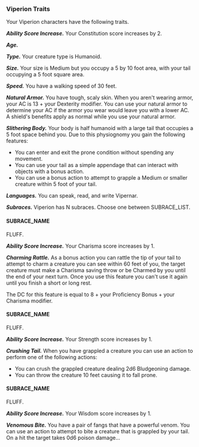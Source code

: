 
### Viperion Traits
Your Viperion characters have the following traits.

***Ability Score Increase.***
Your Constitution score increases by 2.

***Age.***


***Type.***
Your creature type is Humanoid.

***Size.***
Your size is Medium but you occupy a 5 by 10 foot area, with your tail occupying a 5 foot square area.

***Speed.***
You have a walking speed of 30 feet.

***Natural Armor.***
You have tough, scaly skin. When you aren't wearing armor, your AC is 13 + your Dexterity modifier. You can use your natural armor to determine your AC if the armor you wear would leave you with a lower AC. A shield's benefits apply as normal while you use your natural armor.

***Slithering Body.***
Your body is half humanoid with a large tail that occupies a 5 foot space behind you. Due to this physiognomy you gain the following features:
- You can enter and exit the prone condition without spending any movement. 
- You can use your tail as a simple appendage that can interact with objects with a bonus action.
- You can use a bonus action to attempt to grapple a Medium or smaller creature within 5 foot of your tail.


***Languages.***
You can speak, read, and write Vipernar.

***Subraces.***
Viperion has N subraces. Choose one between SUBRACE_LIST.



#### SUBRACE_NAME
FLUFF.

***Ability Score Increase.***
Your Charisma score increases by 1.

***Charming Rattle.***
As a bonus action you can rattle the tip of your tail to attempt to charm a creature you can see within 60 feet of you, the target creature must make a Charisma saving throw or be Charmed by you until the end of your next turn. Once you use this feature you can't use it again until you finish a short or long rest.

The DC for this feature is equal to 8 + your Proficiency Bonus + your Charisma modifier.



#### SUBRACE_NAME
FLUFF.

***Ability Score Increase.***
Your Strength score increases by 1.

***Crushing Tail.***
When you have grappled a creature you can use an action to perform one of the following actions:
- You can crush the grappled creature dealing 2d6 Bludgeoning damage.
- You can throw the creature 10 feet causing it to fall prone.


#### SUBRACE_NAME
FLUFF.

***Ability Score Increase.***
Your Wisdom score increases by 1.

***Venomous Bite.***
You have a pair of fangs that have a powerful venom. You can use an action to attempt to bite a creature that is grappled by your tail. On a hit the target takes 0d6 poison damage...

